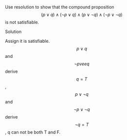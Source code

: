 Use resolution to show that the compound proposition $$(p \vee q) \wedge (\neg p \vee q) \wedge (p \vee \neg q) \wedge (\neg p \vee \neg q)$$ is not satisfiable.

Solution

Assign it is satisfiable. $$p \vee q$$ and $$\neg p vee q$$ derive $$q = T$$, $$p \vee \neg q$$ and $$\neg p \vee \neg q$$ derive $$\neg q = T$$, q can not be both T and F.